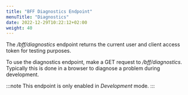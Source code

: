 ```yaml
---
title: "BFF Diagnostics Endpoint"
menuTitle: "Diagnostics"
date: 2022-12-29T10:22:12+02:00
weight: 40
---
```


The */bff/diagnostics* endpoint returns the current user and client access token for testing purposes.

To use the diagnostics endpoint, make a GET request to */bff/diagnostics*. Typically this is done in a browser to diagnose a problem during development.

:::note
This endpoint is only enabled in *Development* mode.
:::
